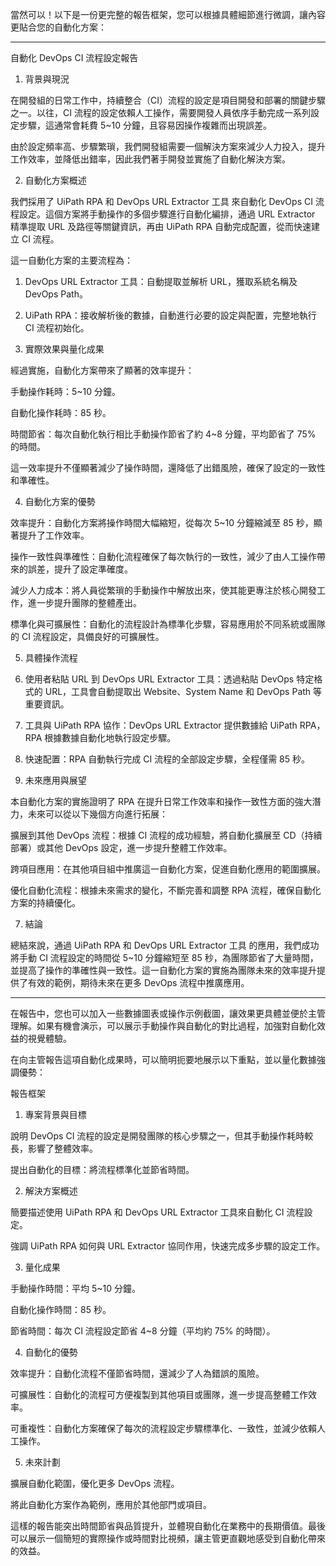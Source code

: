 當然可以！以下是一份更完整的報告框架，您可以根據具體細節進行微調，讓內容更貼合您的自動化方案：


---

自動化 DevOps CI 流程設定報告

1. 背景與現況

在開發組的日常工作中，持續整合（CI）流程的設定是項目開發和部署的關鍵步驟之一。以往，CI 流程的設定依賴人工操作，需要開發人員依序手動完成一系列設定步驟，這通常會耗費 5~10 分鐘，且容易因操作複雜而出現誤差。

由於設定頻率高、步驟繁瑣，我們開發組需要一個解決方案來減少人力投入，提升工作效率，並降低出錯率，因此我們著手開發並實施了自動化解決方案。

2. 自動化方案概述

我們採用了 UiPath RPA 和 DevOps URL Extractor 工具 來自動化 DevOps CI 流程設定。這個方案將手動操作的多個步驟進行自動化編排，通過 URL Extractor 精準提取 URL 及路徑等關鍵資訊，再由 UiPath RPA 自動完成配置，從而快速建立 CI 流程。

這一自動化方案的主要流程為：

1. DevOps URL Extractor 工具：自動提取並解析 URL，獲取系統名稱及 DevOps Path。


2. UiPath RPA：接收解析後的數據，自動進行必要的設定與配置，完整地執行 CI 流程初始化。



3. 實際效果與量化成果

經過實施，自動化方案帶來了顯著的效率提升：

手動操作耗時：5~10 分鐘。

自動化操作耗時：85 秒。

時間節省：每次自動化執行相比手動操作節省了約 4~8 分鐘，平均節省了 75% 的時間。


這一效率提升不僅顯著減少了操作時間，還降低了出錯風險，確保了設定的一致性和準確性。

4. 自動化方案的優勢

效率提升：自動化方案將操作時間大幅縮短，從每次 5~10 分鐘縮減至 85 秒，顯著提升了工作效率。

操作一致性與準確性：自動化流程確保了每次執行的一致性，減少了由人工操作帶來的誤差，提升了設定準確度。

減少人力成本：將人員從繁瑣的手動操作中解放出來，使其能更專注於核心開發工作，進一步提升團隊的整體產出。

標準化與可擴展性：自動化的流程設計為標準化步驟，容易應用於不同系統或團隊的 CI 流程設定，具備良好的可擴展性。


5. 具體操作流程

1. 使用者粘貼 URL 到 DevOps URL Extractor 工具：透過粘貼 DevOps 特定格式的 URL，工具會自動提取出 Website、System Name 和 DevOps Path 等重要資訊。


2. 工具與 UiPath RPA 協作：DevOps URL Extractor 提供數據給 UiPath RPA，RPA 根據數據自動化地執行設定步驟。


3. 快速配置：RPA 自動執行完成 CI 流程的全部設定步驟，全程僅需 85 秒。



6. 未來應用與展望

本自動化方案的實施證明了 RPA 在提升日常工作效率和操作一致性方面的強大潛力，未來可以從以下幾個方向進行拓展：

擴展到其他 DevOps 流程：根據 CI 流程的成功經驗，將自動化擴展至 CD（持續部署）或其他 DevOps 設定，進一步提升整體工作效率。

跨項目應用：在其他項目組中推廣這一自動化方案，促進自動化應用的範圍擴展。

優化自動化流程：根據未來需求的變化，不斷完善和調整 RPA 流程，確保自動化方案的持續優化。


7. 結論

總結來說，通過 UiPath RPA 和 DevOps URL Extractor 工具 的應用，我們成功將手動 CI 流程設定的時間從 5~10 分鐘縮短至 85 秒，為團隊節省了大量時間，並提高了操作的準確性與一致性。這一自動化方案的實施為團隊未來的效率提升提供了有效的範例，期待未來在更多 DevOps 流程中推廣應用。


---

在報告中，您也可以加入一些數據圖表或操作示例截圖，讓效果更具體並便於主管理解。如果有機會演示，可以展示手動操作與自動化的對比過程，加強對自動化效益的視覺體驗。



在向主管報告這項自動化成果時，可以簡明扼要地展示以下重點，並以量化數據強調優勢：

報告框架

1. 專案背景與目標

說明 DevOps CI 流程的設定是開發團隊的核心步驟之一，但其手動操作耗時較長，影響了整體效率。

提出自動化的目標：將流程標準化並節省時間。



2. 解決方案概述

簡要描述使用 UiPath RPA 和 DevOps URL Extractor 工具來自動化 CI 流程設定。

強調 UiPath RPA 如何與 URL Extractor 協同作用，快速完成多步驟的設定工作。



3. 量化成果

手動操作時間：平均 5~10 分鐘。

自動化操作時間：85 秒。

節省時間：每次 CI 流程設定節省 4~8 分鐘（平均約 75% 的時間）。



4. 自動化的優勢

效率提升：自動化流程不僅節省時間，還減少了人為錯誤的風險。

可擴展性：自動化的流程可方便複製到其他項目或團隊，進一步提高整體工作效率。

可重複性：自動化方案確保了每次的流程設定步驟標準化、一致性，並減少依賴人工操作。



5. 未來計劃

擴展自動化範圍，優化更多 DevOps 流程。

將此自動化方案作為範例，應用於其他部門或項目。




這樣的報告能突出時間節省與品質提升，並體現自動化在業務中的長期價值。最後可以展示一個簡短的實際操作或時間對比視頻，讓主管更直觀地感受到自動化帶來的效益。

